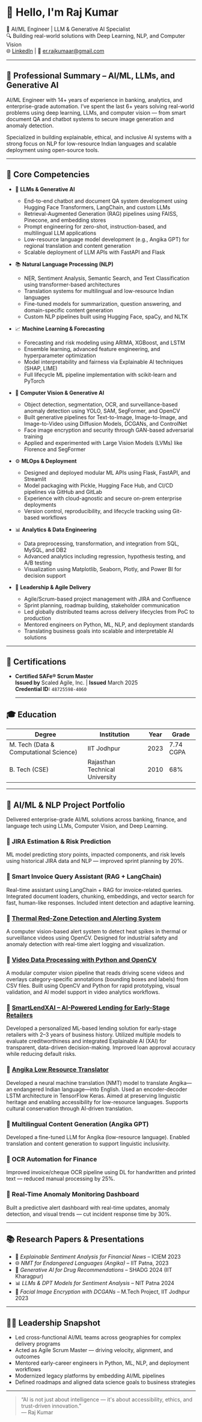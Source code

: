 # 👋 Hello, I'm Raj Kumar

🎯 AI/ML Engineer | LLM & Generative AI Specialist  
🔍 Building real-world solutions with Deep Learning, NLP, and Computer Vision  
🌐 [LinkedIn](https://www.linkedin.com/in/rajkumaar123/) | 📧 er.rajkumaar@gmail.com

---

## 🧠 Professional Summary – AI/ML, LLMs, and Generative AI

AI/ML Engineer with 14+ years of experience in banking, analytics, and enterprise-grade automation. I’ve spent the last 6+ years solving real-world problems using deep learning, LLMs, and computer vision — from smart document QA and chatbot systems to secure image generation and anomaly detection.

Specialized in building explainable, ethical, and inclusive AI systems with a strong focus on NLP for low-resource Indian languages and scalable deployment using open-source tools.

---

## 🔧 Core Competencies

- 🤖 **LLMs & Generative AI**
  - End-to-end chatbot and document QA system development using Hugging Face Transformers, LangChain, and custom LLMs
  - Retrieval-Augmented Generation (RAG) pipelines using FAISS, Pinecone, and embedding stores
  - Prompt engineering for zero-shot, instruction-based, and multilingual LLM applications
  - Low-resource language model development (e.g., Angika GPT) for regional translation and content generation
  - Scalable deployment of LLM APIs with FastAPI and Flask

- 📚 **Natural Language Processing (NLP)**
  - NER, Sentiment Analysis, Semantic Search, and Text Classification using transformer-based architectures
  - Translation systems for multilingual and low-resource Indian languages
  - Fine-tuned models for summarization, question answering, and domain-specific content generation
  - Custom NLP pipelines built using Hugging Face, spaCy, and NLTK

- 📈 **Machine Learning & Forecasting**
  - Forecasting and risk modeling using ARIMA, XGBoost, and LSTM
  - Ensemble learning, advanced feature engineering, and hyperparameter optimization
  - Model interpretability and fairness via Explainable AI techniques (SHAP, LIME)
  - Full lifecycle ML pipeline implementation with scikit-learn and PyTorch

- 🎥 **Computer Vision & Generative AI**
  - Object detection, segmentation, OCR, and surveillance-based anomaly detection using YOLO, SAM, SegFormer, and OpenCV
  - Built generative pipelines for Text-to-Image, Image-to-Image, and Image-to-Video using Diffusion Models, DCGANs, and ControlNet
  - Face image encryption and security through GAN-based adversarial training
  - Applied and experimented with Large Vision Models (LVMs) like Florence and SegFormer

- ⚙️ **MLOps & Deployment**
  - Designed and deployed modular ML APIs using Flask, FastAPI, and Streamlit
  - Model packaging with Pickle, Hugging Face Hub, and CI/CD pipelines via GitHub and GitLab
  - Experience with cloud-agnostic and secure on-prem enterprise deployments
  - Version control, reproducibility, and lifecycle tracking using Git-based workflows

- 📊 **Analytics & Data Engineering**
  - Data preprocessing, transformation, and integration from SQL, MySQL, and DB2
  - Advanced analytics including regression, hypothesis testing, and A/B testing
  - Visualization using Matplotlib, Seaborn, Plotly, and Power BI for decision support

- 👥 **Leadership & Agile Delivery**
  - Agile/Scrum-based project management with JIRA and Confluence
  - Sprint planning, roadmap building, stakeholder communication
  - Led globally distributed teams across delivery lifecycles from PoC to production
  - Mentored engineers on Python, ML, NLP, and deployment standards
  - Translating business goals into scalable and interpretable AI solutions


---

## 📜 Certifications

- **Certified SAFe® Scrum Master**  
  **Issued by** Scaled Agile, Inc. | **Issued** March 2025  
  **Credential ID:** `48725598-4060`

  ---

## 🎓 Education

| Degree | Institution | Year | Grade |
|--------|-------------|------|-------|
| M. Tech (Data & Computational Science) | IIT Jodhpur | 2023 | 7.74 CGPA |
| B. Tech (CSE) | Rajasthan Technical University | 2010 | 68% |

---

## 🚀 AI/ML & NLP Project Portfolio

Delivered enterprise-grade AI/ML solutions across banking, finance, and language tech using LLMs, Computer Vision, and Deep Learning.

### 🔹 JIRA Estimation & Risk Prediction
ML model predicting story points, impacted components, and risk levels using historical JIRA data and NLP — improved sprint planning by 20%.

### 🔹 Smart Invoice Query Assistant (RAG + LangChain)
Real-time assistant using LangChain + RAG for invoice-related queries. Integrated document loaders, chunking, embeddings, and vector search for fast, human-like responses. Included intent detection and adaptive learning.

### 🔹 [Thermal Red-Zone Detection and Alerting System](https://github.com/RajKumaar123/Thermal-Video-Red-Zone-Detection-and-Alerting-System)  
A computer vision-based alert system to detect heat spikes in thermal or surveillance videos using OpenCV. Designed for industrial safety and anomaly detection with real-time alert logging and visualization.

### 🔹 [Video Data Processing with Python and OpenCV](https://github.com/RajKumaar123/Video-Data-Processing-with-Python-and-OpenCV)  
A modular computer vision pipeline that reads driving scene videos and overlays category-specific annotations (bounding boxes and labels) from CSV files. Built using OpenCV and Python for rapid prototyping, visual validation, and AI model support in video analytics workflows.

### 🔹 [SmartLendXAI – AI-Powered Lending for Early-Stage Retailers](https://github.com/RajKumaar123/SmartLendXAI-AI-Powered-Lending-Decisions-for-Early-Stage-Retailers)  
Developed a personalized ML-based lending solution for early-stage retailers with 2–3 years of business history. Utilized multiple models to evaluate creditworthiness and integrated Explainable AI (XAI) for transparent, data-driven decision-making. Improved loan approval accuracy while reducing default risks.

### 🔹 [Angika Low Resource Translator](https://github.com/RajKumaar123/Angika-LowResource-Translator)  
Developed a neural machine translation (NMT) model to translate Angika—an endangered Indian language—into English. Used an encoder-decoder LSTM architecture in TensorFlow Keras. Aimed at preserving linguistic heritage and enabling accessibility for low-resource languages. Supports cultural conservation through AI-driven translation.

### 🔹 Multilingual Content Generation (Angika GPT)
Developed a fine-tuned LLM for Angika (low-resource language). Enabled translation and content generation to support linguistic inclusivity.

### 🔹 OCR Automation for Finance
Improved invoice/cheque OCR pipeline using DL for handwritten and printed text — reduced manual processing by 25%.


### 🔹 Real-Time Anomaly Monitoring Dashboard
Built a predictive alert dashboard with real-time updates, anomaly detection, and visual trends — cut incident response time by 30%.

---

## 📚 Research Papers & Presentations

- 🧠 *Explainable Sentiment Analysis for Financial News* – ICIEM 2023  
- 🌐 *NMT for Endangered Languages (Angika)* – IIT Patna, 2023  
- 💊 *Generative AI for Drug Recommendations* – SHADG 2024 (IIT Kharagpur)  
- 📊 *LLMs & DPT Models for Sentiment Analysis* – NIT Patna 2024  
- 🔐 *Facial Image Encryption with DCGANs* – M.Tech Project, IIT Jodhpur 2023

---

## 🧑‍💼 Leadership Snapshot

- Led cross-functional AI/ML teams across geographies for complex delivery programs  
- Acted as Agile Scrum Master — driving velocity, alignment, and outcomes  
- Mentored early-career engineers in Python, ML, NLP, and deployment workflows  
- Modernized legacy platforms by embedding AI/ML pipelines  
- Defined roadmaps and aligned data science goals to business strategies

---



> “AI is not just about intelligence — it's about accessibility, ethics, and trust-driven innovation.”  
— Raj Kumar
